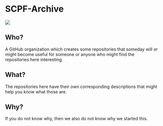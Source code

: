 # SCPF-Archive

![](https://avatars.githubusercontent.com/u/121094096)

## Who?
A GitHub organization which creates some repositories that someday will or might become useful for someone or anyone who might find the repositories here interesting.

## What?
The repositories here have their own corresponding descriptions that might help you know what those are.

## Why?
If you do not know why, then we also do not know why we started this.
